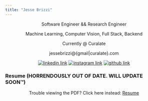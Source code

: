 ```yaml
---
title: "Jesse Brizzi"
---
```


<section id="text">
    <center>
        <p>Software Engineer && Research Engineer</p>
        <p>Machine Learning, Computer Vision, Full Stack, Backend</p>
        <p>Currently @ Curalate</p>
        <p>jessebrizzi@{gmail|curalate}.com</p>
    </center>
    <div>
        <center>
            <a href="http://www.linkedin.com/pub/jesse-brizzi/80/50a/779" target="_blank" ><img src="https://drive.google.com/uc?export=view&id=1aQ33c9rKJ4Sk3EtCM_HTgoyoZzRP96JN" alt="linkedin link"></a>
            <a href="http://instagram.com/j3553b" target="_blank" ><img src="https://drive.google.com/uc?export=view&id=1Ua8wGyONg-a-7K-epaTX6Y5TgL1-jkoc" alt="instagram link"></a>
            <a href="https://www.github.com/jessebrizzi" target="_blank" ><img src="https://drive.google.com/uc?export=view&id=1izBprg3S5xpf8_LInJ5x_fb0Lt7nbqy2" alt="github link"></a>
        </center>
    </div>
    <div>
        <h3>Resume (HORRENDOUSLY OUT OF DATE. WILL UPDATE SOON™️)</h3>
        <center>
            <object data="https://docs.google.com/a/stonybrook.edu/uc?id=0B0vRL7F7C1YieFFjRnJLSk5JVmc" type="application/pdf" width="800px" height="200px">
                Trouble viewing the PDF? Click here instead: <a href="https://docs.google.com/a/stonybrook.edu/uc?id=0B0vRL7F7C1YieFFjRnJLSk5JVmc">Resume</a>
            </object>
        </center>
    </div>
</section>